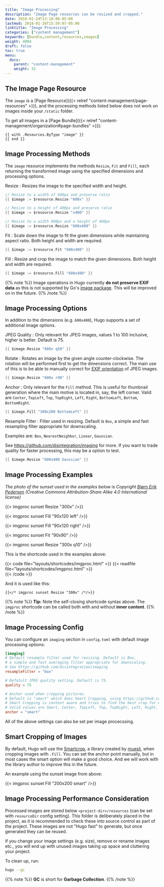 ```yaml
---
title: "Image Processing"
description: "Image Page resources can be resized and cropped."
date: 2018-01-24T13:10:00-05:00
lastmod: 2018-01-26T15:59:07-05:00
linktitle: "Image Processing"
categories: ["content management"]
keywords: [bundle,content,resources,images]
weight: 4004
draft: false
toc: true
menu:
  docs:
    parent: "content-management"
    weight: 32
---
```


## The Image Page Resource

The `image` is a [Page Resource]({{< relref "content-management/page-resources" >}}), and the processing methods listed below does not work on images inside your `/static` folder.


To get all images in a [Page Bundle]({{< relref "content-management/organization#page-bundles" >}}):


```go-html-template
{{ with .Resources.ByType "image" }}
{{ end }}

```

## Image Processing Methods


The `image` resource implements the methods `Resize`, `Fit` and `Fill`, each returning the transformed image using the specified dimensions and processing options.

Resize
: Resizes the image to the specified width and height.

```go
// Resize to a width of 600px and preserve ratio
{{ $image := $resource.Resize "600x" }} 

// Resize to a height of 400px and preserve ratio
{{ $image := $resource.Resize "x400" }} 

// Resize to a width 600px and a height of 400px
{{ $image := $resource.Resize "600x400" }}
```

Fit
: Scale down the image to fit the given dimensions while maintaining aspect ratio. Both height and width are required.

```go
{{ $image := $resource.Fit "600x400" }} 
```

Fill
: Resize and crop the image to match the given dimensions. Both height and width are required.

```go
{{ $image := $resource.Fill "600x400" }} 
```


{{% note %}}
Image operations in Hugo currently **do not preserve EXIF data** as this is not supported by Go's [image package](https://github.com/golang/go/search?q=exif&type=Issues&utf8=%E2%9C%93). This will be improved on in the future.
{{% /note %}}


## Image Processing Options

In addition to the dimensions (e.g. `600x400`), Hugo supports a set of additional image options.


JPEG Quality
: Only relevant for JPEG images, values 1 to 100 inclusive, higher is better. Default is 75.

```go
{{ $image.Resize "600x q50" }}
```

Rotate
: Rotates an image by the given angle counter-clockwise. The rotation will be performed first to get the dimensions correct. The main use of this is to be able to manually correct for [EXIF orientation](https://github.com/golang/go/issues/4341) of JPEG images.

```go
{{ $image.Resize "600x r90" }}
```

Anchor
: Only relevant for the `Fill` method. This is useful for thumbnail generation where the main motive is located in, say, the left corner. 
Valid are `Center`, `TopLeft`, `Top`, `TopRight`, `Left`, `Right`, `BottomLeft`, `Bottom`, `BottomRight`.

```go
{{ $image.Fill "300x200 BottomLeft" }}
```

Resample Filter
: Filter used in resizing. Default is `Box`, a simple and fast resampling filter appropriate for downscaling. 

Examples are: `Box`, `NearestNeighbor`, `Linear`, `Gaussian`.

See https://github.com/disintegration/imaging for more. If you want to trade quality for faster processing, this may be a option to test. 

```go
{{ $image.Resize "600x400 Gaussian" }}
```

## Image Processing Examples

_The photo of the sunset used in the examples below is Copyright [Bjørn Erik Pedersen](https://commons.wikimedia.org/wiki/User:Bep) (Creative Commons Attribution-Share Alike 4.0 International license)_


{{< imgproc sunset Resize "300x" />}}

{{< imgproc sunset Fill "90x120 left" />}}

{{< imgproc sunset Fill "90x120 right" />}}

{{< imgproc sunset Fit "90x90" />}}

{{< imgproc sunset Resize "300x q10" />}}


This is the shortcode used in the examples above:


{{< code file="layouts/shortcodes/imgproc.html" >}}
{{< readfile file="layouts/shortcodes/imgproc.html" >}}   
{{< /code >}}

And it is used like this:

```go-html-template
{{</* imgproc sunset Resize "300x" /*/>}}
```


{{% note %}}
**Tip:** Note the self-closing shortcode syntax above. The `imgproc` shortcode can be called both with and without **inner content**.
{{% /note %}}

## Image Processing Config

You can configure an `imaging` section in `config.toml` with default image processing options:

```toml
[imaging]
# Default resample filter used for resizing. Default is Box,
# a simple and fast averaging filter appropriate for downscaling.
# See https://github.com/disintegration/imaging
resampleFilter = "box"

# Defatult JPEG quality setting. Default is 75.
quality = 75

# Anchor used when cropping pictures.
# Default is "smart" which does Smart Cropping, using https://github.com/muesli/smartcrop
# Smart Cropping is content aware and tries to find the best crop for each image.
# Valid values are Smart, Center, TopLeft, Top, TopRight, Left, Right, BottomLeft, Bottom, BottomRight
anchor = "smart"

```

All of the above settings can also be set per image procecssing.

## Smart Cropping of Images

By default, Hugo will use the [Smartcrop](https://github.com/muesli/smartcrop), a library created by [muesli](https://github.com/muesli), when cropping images with `.Fill`. You can set the anchor point manually, but in most cases the smart option will make a good choice. And we will work with the library author to improve this in the future.

An example using the sunset image from above:


{{< imgproc sunset Fill "200x200 smart" />}}


## Image Processing Performance Consideration

Processed images are stored below `<project-dir>/resources` (can be set with `resourceDir` config setting). This folder is deliberately placed in the project, as it is recommended to check these into source control as part of the project. These images are not "Hugo fast" to generate, but once generated they can be reused.

If you change your image settings (e.g. size), remove or rename images etc., you will end up with unused images taking up space and cluttering your project. 

To clean up, run:

```bash
hugo --gc
```


{{% note %}}
**GC** is short for **Garbage Collection**.
{{% /note %}}



